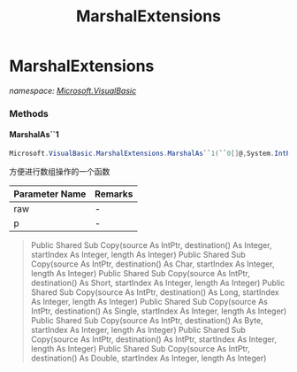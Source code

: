﻿---
title: MarshalExtensions
---

# MarshalExtensions
_namespace: [Microsoft.VisualBasic](N-Microsoft.VisualBasic.html)_



### Methods

#### MarshalAs``1
```csharp
Microsoft.VisualBasic.MarshalExtensions.MarshalAs``1(``0[]@,System.IntPtr)
```
方便进行数组操作的一个函数

|Parameter Name|Remarks|
|--------------|-------|
|raw|-|
|p|-|

> 
>  Public Shared Sub Copy(source As IntPtr, destination() As Integer, startIndex As Integer, length As Integer)
>  Public Shared Sub Copy(source As IntPtr, destination() As Char, startIndex As Integer, length As Integer)
>  Public Shared Sub Copy(source As IntPtr, destination() As Short, startIndex As Integer, length As Integer)
>  Public Shared Sub Copy(source As IntPtr, destination() As Long, startIndex As Integer, length As Integer)
>  Public Shared Sub Copy(source As IntPtr, destination() As Single, startIndex As Integer, length As Integer)
>  Public Shared Sub Copy(source As IntPtr, destination() As Byte, startIndex As Integer, length As Integer)
>  Public Shared Sub Copy(source As IntPtr, destination() As IntPtr, startIndex As Integer, length As Integer)
>  Public Shared Sub Copy(source As IntPtr, destination() As Double, startIndex As Integer, length As Integer)
>  




